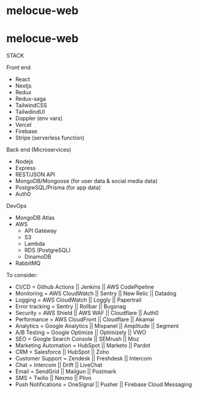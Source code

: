 
# melocue-web



# melocue-web

STACK

Front end 
- React
- Nextjs
- Redux
- Redux-saga
- TailwindCSS
- TailwdindUI
- Doppler (env vars)
- Vercel
- Firebase
- Stripe (serverless function) 


Back end (Microservices)
- Nodejs
- Express
- REST/JSON API
- MongoDB/Mongoose (for user data & social media data)
- PostgreSQL/Prisma (for app data)
- Auth0


DevOps
- MongoDB Atlas
- AWS 
  - API Gateway
  - S3
  - Lambda
  - RDS (PostgreSQL)
  - DinamoDB
- RabbitMQ

To consider:
  - CI/CD = Github Actions || Jenkins || AWS CodePipeline
  - Monitoring = AWS CloudWatch || Sentry || New Relic || Datadog
  - Logging = AWS CloudWatch || Loggly || Papertrail
  - Error tracking = Sentry || Rollbar || Bugsnag
  - Security = AWS Shield || AWS WAF || Cloudflare || Auth0
  - Performance = AWS CloudFront || Cloudflare || Akamai
  - Analytics = Google Analytics || Mixpanel || Amplitude || Segment
  - A/B Testing = Google Optimize || Optimizely || VWO
  - SEO = Google Search Console || SEMrush || Moz
  - Marketing Automation = HubSpot || Marketo || Pardot
  - CRM = Salesforce || HubSpot || Zoho
  - Customer Support = Zendesk || Freshdesk || Intercom
  - Chat = Intercom || Drift || LiveChat
  - Email = SendGrid || Mailgun || Postmark
  - SMS = Twilio || Nexmo || Plivo
  - Push Notifications = OneSignal || Pusher || Firebase Cloud Messaging  
